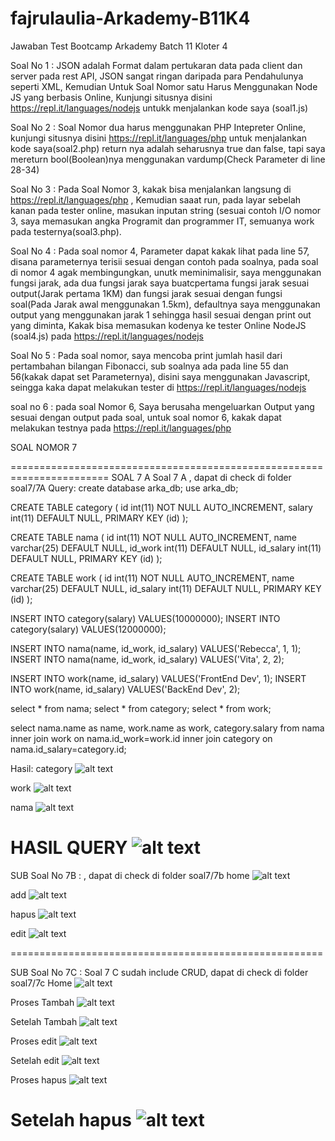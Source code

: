 # fajrulaulia-Arkademy-B11K4
Jawaban Test Bootcamp Arkademy Batch 11 Kloter 4

Soal No 1 : JSON adalah Format dalam pertukaran data pada client dan server pada rest API, JSON sangat ringan daripada para Pendahulunya seperti XML, Kemudian Untuk Soal Nomor satu Harus Menggunakan Node JS yang berbasis Online, Kunjungi situsnya disini https://repl.it/languages/nodejs untukk menjalankan kode saya (soal1.js)

Soal No 2 : Soal Nomor dua harus menggunakan PHP Intepreter Online, kunjungi situsnya disini https://repl.it/languages/php untuk menjalankan kode saya(soal2.php) return nya adalah seharusnya true dan false, tapi saya mereturn bool(Boolean)nya menggunakan vardump(Check Parameter di line 28-34)

Soal No 3 : Pada Soal Nomor 3, kakak bisa menjalankan langsung di https://repl.it/languages/php , Kemudian saaat run, pada layar sebelah kanan pada tester online, masukan inputan string (sesuai contoh I/O nomor 3, saya memasukan angka Programit dan programmer IT, semuanya work pada testernya(soal3.php).

Soal No 4 : Pada soal nomor 4, Parameter dapat kakak lihat pada line 57, disana parameternya terisii sesuai dengan contoh pada soalnya, pada soal di nomor 4 agak membingungkan, unutk meminimalisir, saya menggunakan fungsi jarak, ada dua fungsi jarak saya buatcpertama fungsi jarak sesuai output(Jarak pertama 1KM) dan fungsi jarak sesuai dengan fungsi soal(Pada Jarak awal menggunakan 1.5km), defaultnya saya menggunakan output yang menggunakan jarak 1 sehingga hasil sesuai dengan print out yang diminta, Kakak bisa memasukan kodenya ke tester Online NodeJS (soal4.js) pada https://repl.it/languages/nodejs 

Soal No 5 : Pada soal nomor, saya mencoba print jumlah hasil dari pertambahan bilangan Fibonacci, sub soalnya ada pada line 55 dan 56(kakak dapat set Parameternya), disini saya menggunakan Javascript, seingga kaka dapat melakukan tester di https://repl.it/languages/nodejs 

soal no 6 : pada soal Nomor 6, Saya berusaha mengeluarkan Output yang sesuai dengan output pada soal, untuk soal nomor 6, kakak dapat melakukan testnya pada https://repl.it/languages/php


SOAL NOMOR 7

=======================================================================
SOAL 7 A
Soal 7 A
, dapat di check di folder soal7/7A
Query:
create database arka_db;
use arka_db;

CREATE TABLE category (
  id int(11) NOT NULL AUTO_INCREMENT,
  salary int(11) DEFAULT NULL,
  PRIMARY KEY (id)
);

CREATE TABLE nama (
  id int(11) NOT NULL AUTO_INCREMENT,
  name varchar(25) DEFAULT NULL,
  id_work int(11) DEFAULT NULL,
  id_salary int(11) DEFAULT NULL,
  PRIMARY KEY (id)
);

CREATE TABLE work (
  id int(11) NOT NULL AUTO_INCREMENT,
  name varchar(25) DEFAULT NULL,
  id_salary int(11) DEFAULT NULL,
  PRIMARY KEY (id)
);

INSERT INTO category(salary) VALUES(10000000);
INSERT INTO category(salary) VALUES(12000000);

INSERT INTO nama(name, id_work, id_salary) VALUES('Rebecca', 1, 1);
INSERT INTO nama(name, id_work, id_salary) VALUES('Vita', 2, 2);

INSERT INTO work(name, id_salary) VALUES('FrontEnd Dev', 1);
INSERT INTO work(name, id_salary) VALUES('BackEnd Dev', 2);


select * from nama;
select * from category;
select * from work;


select nama.name as name, work.name as work, category.salary from nama
inner join work on nama.id_work=work.id
inner join category on nama.id_salary=category.id;

Hasil:
category
![alt text](https://raw.githubusercontent.com/fajrulaulia/fajrulaulia-Arkademy-B11K4/master/soal7/7a/ss/category.png)

work
![alt text](https://raw.githubusercontent.com/fajrulaulia/fajrulaulia-Arkademy-B11K4/master/soal7/7a/ss/work.png)

nama
![alt text](https://raw.githubusercontent.com/fajrulaulia/fajrulaulia-Arkademy-B11K4/master/soal7/7a/ss/nama.png)

HASIL QUERY
![alt text](https://raw.githubusercontent.com/fajrulaulia/fajrulaulia-Arkademy-B11K4/master/soal7/7a/ss/query.png)
=======================================================================
SUB Soal No 7B :
, dapat di check di folder soal7/7b
home
![alt text](https://raw.githubusercontent.com/fajrulaulia/fajrulaulia-Arkademy-B11K4/master/soal7/7b/ss/home.png)

add
![alt text](https://raw.githubusercontent.com/fajrulaulia/fajrulaulia-Arkademy-B11K4/master/soal7/7b/ss/add.png)

hapus
![alt text](https://raw.githubusercontent.com/fajrulaulia/fajrulaulia-Arkademy-B11K4/master/soal7/7b/ss/hapus.png)

edit
![alt text](https://raw.githubusercontent.com/fajrulaulia/fajrulaulia-Arkademy-B11K4/master/soal7/7b/ss/edit.png)

======================================================

SUB Soal No 7C :
Soal 7 C sudah include CRUD, dapat di check di folder soal7/7c
Home
![alt text](s://raw.githubusercontent.com/fajrulaulia/fajrulaulia-Arkademy-B11K4/master/soal7/7c/ss/home.png)

Proses Tambah
![alt text](s://raw.githubusercontent.com/fajrulaulia/fajrulaulia-Arkademy-B11K4/master/soal7/7c/ss/add.png)

Setelah Tambah
![alt text](s://raw.githubusercontent.com/fajrulaulia/fajrulaulia-Arkademy-B11K4/master/soal7/7c/ss/afteradd.png)

Proses edit
![alt text](s://raw.githubusercontent.com/fajrulaulia/fajrulaulia-Arkademy-B11K4/master/soal7/7c/ss/edit.png)

Setelah edit
![alt text](s://raw.githubusercontent.com/fajrulaulia/fajrulaulia-Arkademy-B11K4/master/soal7/7c/ss/afteredit.png)


Proses hapus
![alt text](s://raw.githubusercontent.com/fajrulaulia/fajrulaulia-Arkademy-B11K4/master/soal7/7c/ss/hapus.png)

Setelah hapus
![alt text](s://raw.githubusercontent.com/fajrulaulia/fajrulaulia-Arkademy-B11K4/master/soal7/7c/ss/afterhapus.png)
======================================================
